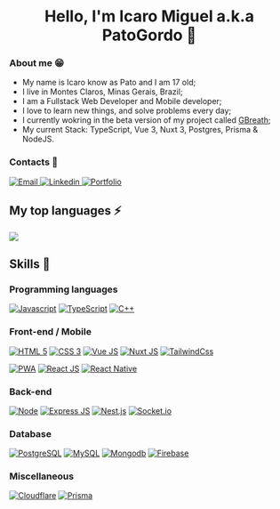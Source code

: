 <h1 align="center">Hello, I'm Icaro Miguel a.k.a PatoGordo 👋</h1>

### About me 😁
- My name is Icaro know as Pato and I am 17 old;
- I live in Montes Claros, Minas Gerais, Brazil;
- I am a Fullstack Web Developer and Mobile developer;
- I love to learn new things, and solve problems every day;
- I currently wokring in the beta version of my project called [GBreath](https://beta-gbreath.patogordo.dev);
- My current Stack: TypeScript, Vue 3, Nuxt 3, Postgres, Prisma & NodeJS.
  
### Contacts 📱
<div>
  <a href="mailto:conversecomicaro@gmail.com">
    <img alt="Email" src="https://img.shields.io/badge/Email-D14836?style=for-the-badge&logo=gmail&logoColor=white" />
  </a>
  <a href="https://www.linkedin.com/in/icaro-miguel-0879521bb/">
    <img alt="Linkedin" src="https://img.shields.io/badge/linkedin%20-%230077B5.svg?&style=for-the-badge&logo=linkedin&logoColor=white" />
  </a>
  <a href="https://patogordo.dev/">
    <img alt="Portfolio" src="https://img.shields.io/badge/Portfolio-6B62FF.svg?&style=for-the-badge&" />
  </a>
</div>

<div>
<div>
  <h2>My top languages ⚡</h2>
  <a href="https://github.com/anuraghazra/github-readme-stats">
    <img src="https://github-readme-stats.vercel.app/api/top-langs/?username=patogordo&layout=compact&theme=react&hide=html,css&langs_count=6" />
  </a>
</div>

<h2>Skills 🚀</h2>

### Programming languages
[![Javascript](https://img.shields.io/badge/Javascript-323330?style=for-the-badge&logo=javascript)](https://typescriptlang.org)
[![TypeScript](https://img.shields.io/badge/Typescript-323330?style=for-the-badge&logo=typescript)](https://developer.mozilla.org/docs/Web/JavaScript)
[![C++](https://img.shields.io/badge/C++-323330?style=for-the-badge&logo=cplusplus&logoColor=5E97D0)](https://devdocs.io/cpp)

### Front-end / Mobile
[![HTML 5](https://img.shields.io/badge/HTML5-E34F26?style=for-the-badge&logo=html5&logoColor=white)](https://www.w3.org/standards/webdesign/htmlcss.html)
[![CSS 3](https://img.shields.io/badge/CSS3-1572B6?style=for-the-badge&logo=css3&logoColor=white)](https://www.w3.org/standards/webdesign/htmlcss.html)
[![Vue JS](https://img.shields.io/badge/Vue_js-42b883?style=for-the-badge&logo=vue.js&logoColor=white)](https://vuejs.org/)
[![Nuxt JS](https://img.shields.io/badge/Nuxt_js-3b8070?style=for-the-badge&logo=nuxt.js&logoColor=white)](https://nuxt.com/)
[![TailwindCss](https://img.shields.io/badge/Tailwind_Css-37BCF8?style=for-the-badge&logo=tailwindcss&logoColor=white)](https://www.tailwindcss.com/)

[![PWA](https://img.shields.io/badge/PWA-5A0FC8?style=for-the-badge&logo=pwa&logoColor=white)](https://developer.mozilla.org/pt-BR/docs/Web/Progressive_web_apps)
[![React JS](https://img.shields.io/badge/React_js-323330?style=for-the-badge&logo=react&logoColor=61DBFB)](https://reactjs.org/)
[![React Native](https://img.shields.io/badge/React_native-323330?style=for-the-badge&logo=react&logoColor=61DBFB)](https://reactnative.dev/)

### Back-end
[![Node](https://img.shields.io/badge/Node.js-43853D?style=for-the-badge&logo=node.js&logoColor=white)](https://nodejs.org)
[![Express JS](https://img.shields.io/badge/Express-000000?style=for-the-badge&logo=express&logoColor=white)](https://expressjs.com/)
[![Nest.js](https://img.shields.io/badge/Nest_js-E0234E?style=for-the-badge&logo=nestjs&logoColor=white)](https://nestjs.com/)
[![Socket.io](https://img.shields.io/badge/Socket_IO-323330?style=for-the-badge&logo=socket.io)](https://socket.io/)

### Database
[![PostgreSQL](https://img.shields.io/badge/Postgres-0064a5?style=for-the-badge&logo=postgresql&logoColor=white)](https://www.postgresql.org/)
[![MySQL](https://img.shields.io/badge/MySQL-00758f?style=for-the-badge&logo=mysql&logoColor=white)](https://www.mysql.com/)
[![Mongodb](https://img.shields.io/badge/Mongo_DB-3FA037?style=for-the-badge&logo=mongodb&logoColor=white)](https://mongodb.com)
[![Firebase](https://img.shields.io/badge/Firebase-323330?style=for-the-badge&logo=firebase)](https://firebase.google.com/)

### Miscellaneous
[![Cloudflare](https://img.shields.io/badge/Cloudflare-F48120?style=for-the-badge&logo=cloudflare&logoColor=white)](https://cloudflare.com/)
[![Prisma](https://img.shields.io/badge/Prisma-0C344B?style=for-the-badge&logo=prisma&logoColor=white)](https://www.prisma.io/)
